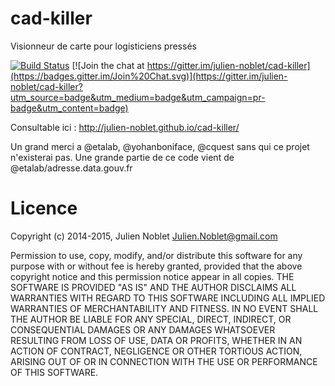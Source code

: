 
# cad-killer
Visionneur de carte pour logisticiens pressés

[![Build Status](https://travis-ci.org/julien-noblet/cad-killer.svg?branch=master)](https://travis-ci.org/julien-noblet/cad-killer)
[![Join the chat at https://gitter.im/julien-noblet/cad-killer](https://badges.gitter.im/Join%20Chat.svg)](https://gitter.im/julien-noblet/cad-killer?utm_source=badge&utm_medium=badge&utm_campaign=pr-badge&utm_content=badge)

Consultable ici : http://julien-noblet.github.io/cad-killer/

Un grand merci a @etalab, @yohanboniface, @cquest sans qui ce projet n'existerai pas.
Une grande partie de ce code vient de @etalab/adresse.data.gouv.fr

# Licence
Copyright (c) 2014-2015, Julien Noblet Julien.Noblet@gmail.com

Permission to use, copy, modify, and/or distribute this software for any purpose with or without fee is hereby granted, provided that the above copyright notice and this permission notice appear in all copies.
THE SOFTWARE IS PROVIDED "AS IS" AND THE AUTHOR DISCLAIMS ALL WARRANTIES WITH REGARD TO THIS SOFTWARE INCLUDING ALL IMPLIED WARRANTIES OF MERCHANTABILITY AND FITNESS. IN NO EVENT SHALL THE AUTHOR BE LIABLE FOR ANY SPECIAL, DIRECT, INDIRECT, OR CONSEQUENTIAL DAMAGES OR ANY DAMAGES WHATSOEVER RESULTING FROM LOSS OF USE, DATA OR PROFITS, WHETHER IN AN ACTION OF CONTRACT, NEGLIGENCE OR OTHER TORTIOUS ACTION, ARISING OUT OF OR IN CONNECTION WITH THE USE OR PERFORMANCE OF THIS SOFTWARE.
